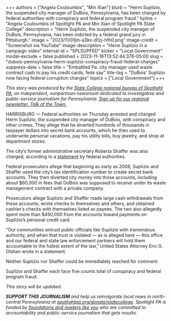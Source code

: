 +++
authors = ["Angela Couloumbis", "Min Xian"]
blurb = "Herm Suplizio, the suspended city manager of DuBois, Pennsylvania, has been charged by federal authorities with conspiracy and federal program fraud."
byline = "Angela Couloumbis of Spotlight PA and Min Xian of Spotlight PA State College"
description = "Herm Suplizio, the suspended city manager of DuBois, Pennsylvania, has been indicted by a federal grand jury in Pittsburgh."
image = "2023/11/01jm-a3kx-d1zj-hfh0.png"
image-credit = "Screenshot via YouTube"
image-description = "Herm Suplizio in a campaign video"
internal-id = "SPLSUPFED"
kicker = "Local Government"
modal-exclude = false
published = 2023-11-16T13:52:44.376-05:00
slug = "dubois-pennsylvania-herm-suplizio-conspiracy-fraud-federal-charges"
suppress-date = false
title = "Embattled Pa. city manager used waste contract cash to pay his credit cards, feds say"
title-tag = "DuBois’ Suplizio now facing federal corruption charges"
topics = ["Local Government"]
+++

<em>This story was produced by the </em><a href="https://www.spotlightpa.org/statecollege"><em>State College regional bureau of Spotlight PA</em></a><em>, an independent, nonpartisan newsroom dedicated to investigative and public-service journalism for Pennsylvania. </em><a href="https://www.spotlightpa.org/newsletters/talkofthetown"><em>Sign up for our regional newsletter, Talk of the Town.</em></a>

HARRISBURG — Federal authorities on Thursday arrested and charged Herm Suplizio, the suspended city manager of DuBois, with conspiracy and other crimes. They allege that he diverted hundreds of thousands in taxpayer dollars into secret bank accounts, which he then used to underwrite personal vacations, pay his utility bills, buy jewelry, and shop at department stores.

The city’s former administrative secretary Roberta Shaffer was also charged, according to a <a href="https://www.justice.gov/usao-wdpa/pr/dubois-city-manager-and-employee-charged-stealing-hundreds-thousands-dollars-city">statement</a> by federal authorities.

Federal prosecutors allege that beginning as early as 2008, Suplizio and Shaffer used the city’s tax identification number to create secret bank accounts. They then diverted city money into those accounts, including about $60,000 in fees that DuBois was supposed to receive under its waste management contract with a private company.

Prosecutors allege Suplizio and Shaffer made large cash withdrawals from these accounts, wrote checks to themselves and others, and obtained cashier’s checks with themselves listed as payees. The two also allegedly spent more than $450,000 from the accounts toward payments on Suplizio’s personal credit card.

“Our communities entrust public officials like Suplizio with tremendous authority, and when that trust is violated — as is alleged here — this office and our federal and state law enforcement partners will hold them accountable to the fullest extent of the law,” United States Attorney Eric G. Olshan wrote in a statement.

Neither Suplizio nor Shaffer could be immediately reached for comment.

Suplizio and Shaffer each face five counts total of conspiracy and federal program fraud.

<em>This story will be updated.</em>

<strong><em>SUPPORT THIS JOURNALISM </em></strong><em>and help us reinvigorate local news in north-central Pennsylvania at </em><a href="http://spotlightpa.org/donate/statecollege"><em>spotlightpa.org/donate/statecollege</em></a><em>. Spotlight PA is funded by </em><a href="https://www.spotlightpa.org/support"><em>foundations and readers like you</em></a><em> who are committed to accountability and public-service journalism that gets results.</em>

